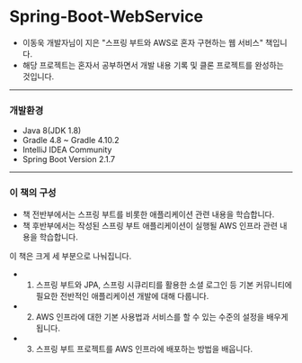 # Spring-Boot-WebService

- 이동욱 개발자님이 지은 "스프링 부트와 AWS로 혼자 구현하는 웹 서비스" 책입니다.
- 해당 프로젝트는 혼자서 공부하면서 개발 내용 기록 및 클론 프로젝트를 완성하는 것입니다.

---

### 개발환경

- Java 8(JDK 1.8)
- Gradle 4.8 ~ Gradle 4.10.2
- IntelliJ IDEA Community
- Spring Boot Version 2.1.7


---

### 이 책의 구성

- 책 전반부에서는 스프링 부트를 비롯한 애플리케이션 관련 내용을 학습합니다.
- 책 후반부에서는 작성된 스프링 부트 애플리케이션이 실행될 AWS 인프라 관련 내용을 학습합니다.


이 책은 크게 세 부분으로 나눠집니다.

- 1) 스프링 부트와 JPA, 스프링 시큐리티를 활용한 소셜 로그인 등 기본 커뮤니티에 필요한 전반적인 애플리케이션 개발에 대해 다룹니다.
- 2) AWS 인프라에 대한 기본 사용법과 서비스를 할 수 있는 수준의 설정을 배우게 됩니다.
- 3) 스프링 부트 프로젝트를 AWS 인프라에 배포하는 방법을 배웁니다.
